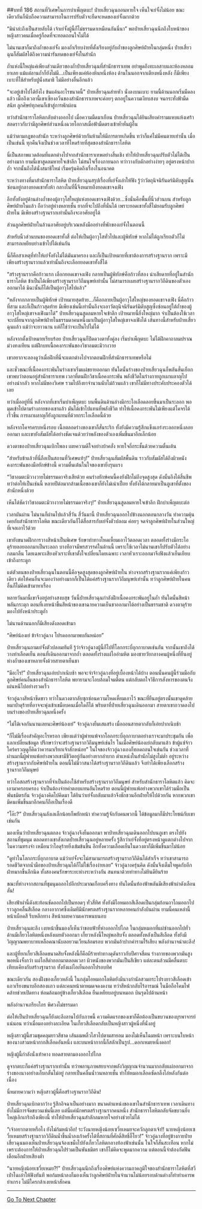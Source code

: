 ##บทที่ 186 สถานที่วิเศษในการบำเพ็ญตบะ!
ป๋ายเสี่ยวฉุนถอนหายใจ เห็นใจเย่จั้งไม่น้อย ขณะเดียวกันก็นับถือความสามารถในการปรับตัวจะยืดจะหดของเย่จั้งมากด้วย

“มิน่าล่ะถึงเป็นสายลับได้ เจ้าเย่จั้งผู้นี้ก็ไม่ธรรมดาเหมือนกันนี่นา” พอป๋ายเสี่ยวฉุนนึกถึงใบหน้าของหญิงสาวคนเมื่อครู่ก็อดที่จะทอดถอนใจไม่ได้

ไม่นานเขาก็มาถึงถ้ำของเย่จั้ง มองถ้ำเรียบง่ายที่ตั้งเรียงอยู่กับถ้ำของลูกศิษย์ฝ่ายในกลุ่มหนึ่ง ป๋ายเสี่ยวฉุนก็สัมผัสได้ถึงความน่ารันทดของเย่จั้งในสำนัก

ถ้ำแห่งนี้ใหญ่แค่เพียงส่วนเดียวของถ้ำป๋ายเสี่ยวฉุนที่สำนักธาราเทพ อย่าพูดถึงทะเลสาบและห้องหลอมยาเลย แม้แต่ลานถ้ำก็ยังไม่มี...เป็นเพียงแค่ห้องหินหนึ่งห้อง ด้านในนอกจากเตียงหนึ่งหลัง ก็มีเพียงเบาะที่ใช้สำหรับปูนั่งสมาธิ ไม่มีอย่างอื่นอีกแล้ว

“จะอยู่เข้าไปได้ยังไง ข้นแค้นอะไรขนาดนี้” ป๋ายเสี่ยวฉุนส่ายหัว นั่งลงบนเบาะ ยามนี้ด้านนอกเริ่มมืดลงแล้ว เมื่อถึงเวลานี้เขาเซียงอวิ๋นของสำนักธาราเทพจะค่อยๆ ตกอยู่ในความเงียบสงบ จนกระทั่งฟ้ามืดสนิท ลูกศิษย์ทุกคนก็เข้าสู่การพักผ่อน

ทว่าสำนักธาราโลหิตกลับต่างออกไป เมื่อความมืดมาเยือน ป๋ายเสี่ยวฉุนได้ยินเสียงคำรามแหบแห้งเศร้าสลดราวกับว่ามีลูกศิษย์ส่วนหนึ่งฉวยโอกาสเมื่อฟ้ามืดตรงเข้าห้ำหั่นผู้อื่น

แม้ว่าตามกฎของสำนัก ระหว่างลูกศิษย์ด้วยกันห้ามให้มีการตายเกิดขึ้น ทว่าก็แค่ไม่มีคนตายเท่านั้น เมื่อเป็นเช่นนี้ ทุกคืนจึงเป็นช่วงเวลาที่โหดร้ายที่สุดของสำนักธาราโลหิต 

นี่เป็นสภาพแวดล้อมที่แตกต่างไปจากสำนักธาราเทพอย่างสิ้นเชิง ทำให้ป๋ายเสี่ยวฉุนปรับตัวไม่ได้เป็นอย่างมาก ยามนี้เขาสูดลมหายใจเข้าลึก ไม่สนใจเรื่องภายนอก ทว่าวางกับดักอย่างง่ายๆ อยู่ตรงหน้าปากถ้ำ จากนั้นถึงได้นั่งสมาธิใหม่ เริ่มครุ่นคิดถึงเรื่องในอนาคต

ระหว่างทางที่มาสำนักธาราโลหิต ป๋ายเสี่ยวฉุนสรุปเรื่องที่เย่จั้งเล่าให้ฟัง รู้ว่าวัตถุนิจนิรันดร์มิดับสูญนั้นซ่อนอยู่กลางยอดเขาทั้งห้า กลางในที่นี้จึงหมายถึงยอดเขาจงเฟิง 

อีกทั้งยังอยู่ด้านล่างถ้ำของผู้อาวุโสใหญ่แห่งยอดเขาจงเฟิงด้วย...ซึ่งนั่นคือพื้นที่นิ้วส่วนบน สำหรับลูกศิษย์ฝ่ายในแล้ว ถือว่าอยู่ห่างหลายชั้น ยากที่จะไปถึงที่นั่นได้ เพราะยอดเขาทั้งสี่ไม่ยอมรับลูกศิษย์ฝ่ายใน มีเพียงสร้างฐานรากเท่านั้นถึงจะอาศัยอยู่ได้

ส่วนลูกศิษย์ฝ่ายในล้วนอาศัยอยู่บริเวณหลังมืออย่างที่พักของเย่จั้งในตอนนี้

สำหรับนิ้วส่วนบนของยอดเขาทั้งสี่ ต่อให้เป็นผู้อาวุโสทั่วไปและผู้พิทักษ์ หากไม่ได้ถูกเรียกตัวก็ไม่สามารถเหยียบย่างเข้าไปได้เช่นกัน

นี่ก็คือสาเหตุที่ทำให้เย่จั้งยังไม่ได้มันมาครอง และก็เป็นเป้าหมายที่เขาต้องการสร้างฐานราก เพราะมีเพียงสร้างฐานรากแล้วเท่านั้นถึงจะเลือกยอดเขาทั้งสี่ได้

“สร้างฐานรากคือก้าวแรก เลือกยอดเขาจงเฟิง กลายเป็นผู้พิทักษ์คือก้าวที่สอง น่าเสียดายที่อยู่ในสำนักธาราโลหิต ข้าเป็นได้เพียงสร้างฐานรากวิถีมนุษย์เท่านั้น ไม่สามารถเผยสร้างฐานรากวิถีดินของตัวเองออกมาได้ มิฉะนั้นก็ได้เป็นผู้อาวุโสไปแล้ว”

“หลังจากกลายเป็นผู้พิทักษ์ เป้าหมายสุดท้าย...ก็คือกลายเป็นผู้อาวุโสใหญ่ของยอดเขาจงเฟิง นี่คือก้าวที่สาม และก็เป็นก้าวสุดท้าย มีเพียงเช่นนี้เท่านั้นถึงจะเอาวัตถุนิจนิรันดร์มิดับสูญซึ่งซ่อนอยู่ใต้ถ้ำของผู้อาวุโสใหญ่เขาจงเฟิงมาได้” ป๋ายเสี่ยวฉุนสูดลมหายใจเข้าลึก เป้าหมายนี้ยิ่งใหญ่มาก จำเป็นต้องใช้เวลา จะเปลี่ยนจากลูกศิษย์ฝ่ายในธรรมดาคนหนึ่งมาเป็นผู้อาวุโสใหญ่เขาจงเฟิงได้ เส้นทางนี้สำหรับป๋ายเสี่ยวฉุนแล้ว แม้ว่าจะยาวนาน แต่ก็ใช่ว่าจะเป็นไปไม่ได้

หลังจากตั้งเป้าหมายเรียบร้อย ป๋ายเสี่ยวฉุนก็ปิดดวงตาทั้งคู่ลง เริ่มบำเพ็ญตบะ ไม่ได้ฝึกคาถาลมปราณม่วงทงเทียน แต่ฝึกบทเนื้อคงกระพันของวิชาอมตะมิวางวาย

เขาอยากจะลองดูว่าเมื่อฝึกที่นี่จะแตกต่างไปจากตอนฝึกที่สำนักธาราเทพหรือไม่

และชั่วขณะที่เนื้อคงกระพันในร่างเขาเริ่มแผ่ขยายออกมา ทันใดนั้นร่างของป๋ายเสี่ยวฉุนก็พลันสั่นเยือก เขาพบว่าตอนอยู่สำนักธาราเทพ เวลาที่ตนฝึกวิชาเนื้อคงกระพัน พลังชีวิตในร่างกายถูกเผาผลาญไปอย่างน่ากลัว หากไม่มีของวิเศษ รวมไปถึงยาจำนวนนับไม่ถ้วนแล้ว เขาก็ไม่มีทางประคับประคองตัวได้เลย

ทว่าเมื่ออยู่ที่นี่ หลังจากที่เขาเริ่มบำเพ็ญตบะ บนพื้นดินด้านล่างมีกระไอเลือดลอยขึ้นมาเป็นระลอก พอมุดเข้าไปตามร่างกายของเขาแล้ว มันได้เข้าไปแทนที่พลังชีวิต ทำให้เนื้อคงกระพันไม่เพียงแต่โคจรได้เร็วขึ้น การเผาผลาญก็ยังถูกแทนที่ด้วยกระไอเลือดนี้ด้วย

หลังจากโคจรครบหนึ่งรอบ เนื้อตลอดร่างของเขาก็สั่นระริก ทั้งยังมีความรู้สึกแข็งแกร่งระลอกหนึ่งลอยออกมา และเขายังสัมผัสได้อย่างชัดเจนด้วยว่าพลังของตัวเองเพิ่มขึ้นมาอีกเล็กน้อย

ดวงตาของป๋ายเสี่ยวฉุนเบิกโพลง เผยความดีใจอย่างบ้าคลั่ง หายใจถี่กระชั้นด้วยความตื่นเต้น

“สำหรับข้าแล้วที่นี่ถือเป็นสถานที่วิเศษแท้ๆ!” ป๋ายเสี่ยวฉุนสัมผัสพื้นดิน ราวกับสัมผัสได้ถึงผิวหนังคงกระพันของมือยักษ์ข้างนี้ ความตื่นเต้นในใจของเขายิ่งรุนแรง

“วิชาอมตะมิวางวายไม่ธรรมดาจริงเสียด้วย คนร่างยักษ์คนนี้คงยังฝึกไม่ถึงจุดสูงสุด ดังนั้นถึงได้สิ้นชีพ ทว่าต่อให้เป็นเช่นนี้ หลายปีต่อมากล้ามเนื้อของเขาก็ยังไม่เน่าเปื่อย ทั้งยังได้กลายมาเป็นภูเขาที่ตั้งของสำนักหนึ่งด้วย

เห็นได้ชัดว่าวิชาอมตะมิวางวายไม่ธรรมดาจริงๆ!” ป๋ายเสี่ยวฉุนสูดลมหายใจเข้าลึก ฝึกบำเพ็ญตบะต่อ

เวลาผันผ่าน ไม่นานก็ผ่านไปแล้วสี่วัน สี่วันมานี้ ป๋ายเสี่ยวฉุนออกไปข้างนอกตอนกลางวัน ทำความคุ้นเคยกับสำนักธาราโลหิต ขณะเดียวกันก็ได้สื่อสารกับเย่จั้งตัวปลอม ค่อยๆ จดจำลูกศิษย์ฝ่ายในส่วนใหญ่ที่เจอเอาไว้ด้วย

เขายังขนาดฝึกการวางสีหน้าเป็นพิเศษ รักษาท่าทางโหดเหี้ยมเอาไว้ตลอดเวลา ตลอดทั้งร่างมีกระไอดุร้ายลอยออกมาเป็นระลอก บางทีอาจมีพรสวรรค์ในด้านนี้ เพราะใช้เวลาไม่นานเขาก็ปรับตัวได้อย่างกลมกลืน โดยเฉพาะเสียงหัวเราะที่เขาตั้งใจเปลี่ยนโดยเฉพาะ เวลาหัวเราะออกมาจึงฟังแล้วเย็นเยียบเข้าถึงกระดูก

แต่ตัวตนของป๋ายเสี่ยวฉุนในตอนนี้คือจุดสูงสุดของลูกศิษย์ฝ่ายใน ห่างจากสร้างฐานรากแค่เพียงก้าวเดียว ต่อให้คนอื่นจะมองว่าอย่างมากก็เป็นได้แค่สร้างฐานรากวิถีมนุษย์เท่านั้น ทว่าลูกศิษย์ฝ่ายในคนอื่นก็ไม่คิดเข้ามาหาเรื่อง

หลายวันมานี้เขาจึงอยู่อย่างสงบสุข วันนี้ป๋ายเสี่ยวฉุนกำลังฝึกเนื้อคงกระพันอยู่ในถ้ำ ทันใดนั้นสีหน้าพลันกระตุก ตอนที่เงยหน้าขึ้นสีหน้าของเขาฉายความเย็นชาออกมาได้อย่างเป็นธรรมชาติ ดวงตาดุร้ายมองไปยังหน้าประตูถ้ำ

ไม่นานด้านนอกก็มีเสียงดังลอดเข้ามา

“ศิษย์น้องเย่ ข้าจ้าวอู๋ฉาง โปรดออกมาพบกันหน่อย”

ป๋ายเสี่ยวฉุนถามเย่จั้งตัวปลอมทันที รู้ว่าจ้าวอู๋ฉางผู้นี้ก็ไปที่โลกกระบี่อุกกาบาตเช่นกัน จากนั้นเขาถึงได้วางท่าเลือดเย็น ตอนที่เดินออกมาจากถ้ำ ตลอดทั้งร่างแผ่ไออำมหิต มองชายวัยกลางคนผู้หนึ่งที่ยืนอยู่ห่างถ้ำของเขาหลายจั้งด้วยสายตาเย็นชา

“มีอะไร!” ป๋ายเสี่ยวฉุนเอ่ยปากเนิบช้า พอจะจำจ้าวอู๋ฉางที่อยู่เบื้องหน้าได้บ้าง ตอนนั้นคนผู้นี้ร่วมมือกับลูกศิษย์คนอื่นของสำนักธาราโลหิต พยายามจะโอบล้อมโจมตีตน แต่กลับตกใจวิธีการสังหารของตนจึงเผ่นหนีไปอย่างรวดเร็ว

จ้าวอู๋ฉางสีหน้าซีดขาว ทว่าในดวงตากลับซุกซ่อนความโหดเหี้ยมเอาไว้ ขณะที่ยืนอยู่ตรงนั้นเขาดูคล้ายหมาป่าดุร้ายที่อาจจะพุ่งเข้าเขมือบคนเมื่อใดก็ได้ พริบตาที่ป๋ายเสี่ยวฉุนเดินออกมา สายตาเขากวาดลงไปบนร่างของป๋ายเสี่ยวฉุนหนึ่งครั้ง

“ไม่ได้เจอกันนานเลยนะศิษย์น้องเย่” จ้าวอู๋ฉางยิ้มเสแสร้ง เมื่อถอนสายตากลับก็เอ่ยปากเนิบช้า

“ก็ไม่มีเรื่องสำคัญอะไรหรอก เพียงแต่ว่าผู้พ่ายแพ้จากโลกกระบี่อุกกาบาตอย่างเราจะมาประชุมกัน เพื่อแลกเปลี่ยนข้อมูล ปรึกษาว่าจะสร้างฐานรากวิถีมนุษย์เช่นไร ในเมื่อศิษย์น้องเย่กลับมาแล้ว ข้าผู้แซ่จ้าวใคร่ครวญดูก็คิดว่าควรมาเรียกเจ้าสักหน่อย” ในใจของจ้าวอู๋ฉางเองก็ทอดถอนใจเช่นกัน ช่วงเวลาที่ผ่านมานี้ผู้พ่ายแพ้อย่างพวกเขามีชีวิตอยู่กันอย่างยากลำบาก ตำแหน่งในสำนักไม่สูงไม่ต่ำ อยู่ระหว่างสร้างฐานรากกับศิษย์ฝ่ายใน ตอนนี้ไม่มีวาสนาได้สร้างฐานรากวิถีดินแล้ว จึงทำได้เพียงเลือกสร้างฐานรากวิถีมนุษย์

ทว่าโอสถสร้างฐานรากที่จำเป็นต้องใช้สำหรับสร้างฐานรากวิถีมนุษย์ สำหรับสำนักธาราโลหิตแล้ว คิดจะเอามาครอบครอง จำเป็นต้องจ่ายค่าตอบแทนอันโหดร้าย ตอนนี้ผู้พ่ายแพ้อย่างพวกเขาได้ร่วมมือเป็นพันธมิตรกัน จ้าวอู๋ฉางคิดไปคิดมา ได้ยินว่าเย่จั้งกลับมาแล้วจึงชักชวนอีกฝ่ายให้ไปด้วยกัน หากพวกเขามีคนเพิ่มขึ้นมาอีกคนก็ถือเป็นเรื่องดี

“โอ๊ะ?” ป๋ายเสี่ยวฉุนลังเลเล็กน้อยก็พยักหน้า ทำความรู้จักกับคนพวกนี้ ได้ข้อมูลมาก็มีประโยชน์กับเขาเช่นกัน 

มองเห็นว่าป๋ายเสี่ยวฉุนตกลง จ้าวอู๋ฉางจึงยิ้มออกมา พาป๋ายเสี่ยวฉุนเดินออกไปบนภูเขา ตรงไปยังสถานที่ชุมนุม ตลอดทางเขาสังเกตป๋ายเสี่ยวฉุนอยู่หลายครั้ง รู้สึกว่าเย่จั้งที่อยู่ตรงหน้าดูแตกต่างไปจากในความทรงจำ เหมือนว่าไอดุร้ายยิ่งเข้มข้นขึ้น อีกทั้งความเลือดเย็นในดวงตาก็มีเพิ่มขึ้นมาไม่น้อย

“ดูท่าในโลกกระบี่อุกกาบาต แม้ว่าเย่จั้งจะไม่สามามารถสร้างฐานรากวิถีดินได้สำเร็จ ทว่าเขาสามารถรอดชีวิตจากน้ำมือของป๋ายเสี่ยวฉุนได้ก็ไม่ใช่เรื่องง่ายเลย” จ้าวอู๋ฉางครุ่นคิด ดังนั้นจึงเต็มใจพูดกับอีกฝ่ายมากขึ้นอีกนิด ทั้งสองคนรักษาระยะห่างระหว่างกัน สนทนาด้วยท่าทางไม่ยินดียินร้าย 

ขณะที่ห่างจากสถานที่ชุมนุมออกไปอีกประมาณเกือบครึ่งทาง ทันใดนั้นท้องฟ้าพลันมีเสียงฟ้าผ่าดังเลือนลั่น!

เสียงฟ้าผ่านี้ดังสะท้อนซัดออกไปเป็นทอดๆ ทั่วสี่ทิศ ทั้งยังมีไอหมอกสีเลือดเป็นกลุ่มก้อนถาโถมออกไปราวลูกคลื่นสีเลือด กลางอากาศซึ่งเดิมทีมีนักพรตสร้างฐานรากหลายคนกำลังบินผ่าน ยามนี้คนเหล่านี้หน้าเผือดสี รีบหลีกทาง สีหน้าเผยความเคารพนบนอบ

ป๋ายเสี่ยวฉุนตะลึง เงยหน้าขึ้นมองก็เห็นว่าขอบฟ้าที่ห่างออกไปไกล ในกลุ่มหมอกที่แผ่ซ่านออกไปทั่วด้านมีเกี้ยวโลหิตหนึ่งหลังเผยตัวออกมา เกี้ยวหลังนี้ใหญ่พอสิบจั้ง ตลอดทั้งหลังเป็นสีเลือด ทั้งยังมีวิญญาณพยาบาทเหลือคณานับลอยวนเวียนล้อมรอบ พวกมันอ้าปากคำรามไร้เสียง พลังอำนาจน่าตะลึง! 

และผู้ที่ยกเกี้ยวสีเลือดขนาดสิบจั้งหลังนี้ก็คือผีร้ายท่าทางดุดันราวกับปีศาจสี่ตน ร่างกายของพวกมันสูงพอหนึ่งจั้งกว่า แผ่ไอสีดำออกมาตลอดเวลา ผิวหนังของพวกมันเป็นสีเขียว แต่ละตนล้วนมีคลื่นตบะเทียบเคียงกับสร้างฐานราก ทั้งยังแผ่ไอเย็นออกไปรอบทิศ

ขณะเดียวกัน สองฝั่งของเกี้ยวหลังนี้ ในกลุ่มไอหมอกโลหิตยังมีนางกำนัลสวมกระโปรงยาวสีเลือดเข้าแถวเรียงขนาบอีกสองแถว แต่ละคนหน้าตาหมดจดงดงาม ทว่าสีหน้ากลับไร้อารมณ์ ในมือถือโคมไฟคล้ายช่วยเปิดทาง ห้อมล้อมอยู่ข้างเกี้ยวสีเลือด ยืนเหยียบอยู่บนหมอก บินรุดไปด้านหน้า

พลังอำนาจเกรียงไกร พิศวงไม่ธรรมดา

ต่อให้เป็นป๋ายเสี่ยวฉุนก็ยังตะลึงลานไปกับภาพนี้ ความคิดแรกของเขาก็คือต้องเป็นขบวนของบุรพาจารย์แน่นอน ทว่าเมื่อมองอย่างละเอียด ในเกี้ยวสีเลือดกลับเป็นหญิงสาวผู้หนึ่งที่นั่งอยู่

หญิงสาวผู้นี้สวมชุดคลุมยาวสีชาด เส้นผมพลิ้วไสวไปตามสายลม มองไม่เห็นโฉมหน้า เพราะบนใบหน้าของนางสวมหน้ากากสีเลือดอันหนึ่ง และบนหน้ากากนี้ก็สลักเป็นรูป...ดอกเหมยหนึ่งดอก!

หญิงผู้นี้กำลังนั่งเท้าคาง ทอดสายตามองออกไปไกล

ดูจากตบะก็แค่สร้างฐานรากเท่านั้น ทว่าพลานุภาพสยบจากพลังวิญญาณจำนวนมากกลับแผ่ออกมาจากร่างของนางอย่างเก็บกลั้นไม่อยู่ กลายเป็นคลื่นน้ำวนหลายชั้น ทำให้หมอกเลือดซัดกลิ้งไล่หลังกันต่อเนื่อง

นี่หมายความว่า หญิงสาวผู้นี้คือสร้างฐานรากวิถีดิน!

ป๋ายเสี่ยวฉุนเบิกตากว้าง รู้สึกอิจฉาเป็นอย่างมาก ขนาดตำแหน่งของเขาในสำนักธาราเทพ เวลาเดินทางยังไม่มีการจัดขบวนเช่นนี้เลย แต่นี่แค่นักพรตสร้างฐานรากคนหนึ่ง สำนักธาราโลหิตกลับจัดขบวนยิ่งใหญ่เอิกเกริกถึงเพียงนี้ ทำให้ป๋ายเสี่ยวฉุนสำลักลมหายใจอย่างช่วยไม่ได้

“เจ้าอยากตายหรือไง ยังไม่ก้มหน้าอีก! ระวังนายหญิงน้อยเซวี่ยเหมยจะควักลูกตาเจ้า!! นายหญิงน้อยเซวี่ยเหมยสร้างฐานรากวิถีดินน้ำขึ้นน้ำลงเก้าครั้งได้ที่สถานที่ศักดิ์สิทธิ์อี้โยว!” จ้าวอู๋ฉางที่อยู่ข้างกายป๋ายเสี่ยวฉุนมองเห็นป๋ายเสี่ยวฉุนจ้องเขม็งไปยังเกี้ยวโลหิตกลางท้องฟ้าเช่นนั้น ในใจก็สั่นสะเทือน หากไม่เพราะต้องการให้ป๋ายเสี่ยวฉุนไปร่วมเป็นพันธมิตร เขาก็ไม่คิดจะพูดมากความ แต่ตอนนี้จำต้องกัดฟันเตือนอีกฝ่ายเสียงต่ำ

“นายหญิงน้อยเซวี่ยเหมย?!” ป๋ายเสี่ยวฉุนนึกถึงเรื่องศิษย์แห่งความภาคภูมิใจของสำนักธาราโลหิตที่สวีเป่าไฉเล่าให้ฟังทันที พอก้มหน้าลงก็มองเห็นว่าลูกศิษย์ฝ่ายในจำนวนไม่น้อยรอบด้านต่างก็ทำท่าเคารพยำเกรง ไม่มีใครกล้าเงยหน้าสักคน 

-------------------------------------------------------------




[Go To Next Chapter]( ./4.md)